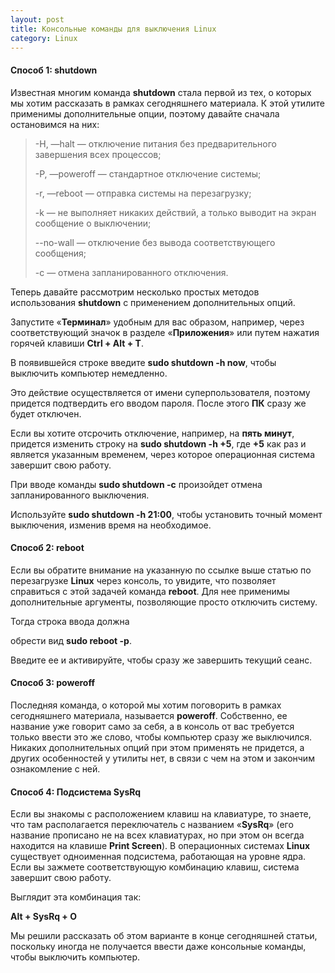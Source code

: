 ```yaml
---
layout: post
title: Консольные команды для выключения Linux
category: Linux
---
```


#### Способ 1: shutdown

 Известная многим команда **shutdown** стала первой из тех, о которых мы хотим рассказать в рамках 
  сегодняшнего материала. К этой утилите применимы дополнительные опции, поэтому давайте сначала 
 остановимся на них:

>-H, —halt — отключение питания без предварительного завершения всех процессов;
>
>-P, —poweroff — стандартное отключение системы;
>
>-r, —reboot — отправка системы на перезагрузку;
>
>-k — не выполняет никаких действий, а только выводит на экран сообщение о выключении;
>
>--no-wall — отключение без вывода соответствующего сообщения;
>
>-c — отмена запланированного отключения.

Теперь давайте рассмотрим несколько простых методов использования **shutdown** с применением 
дополнительных опций.

 Запустите «**Терминал**» удобным для вас образом, например, через соответствующий значок в разделе 
 «**Приложения**» или путем нажатия горячей клавиши **Ctrl + Alt + T**.

В появившейся строке введите **sudo shutdown -h now**, чтобы выключить компьютер немедленно.

 Это действие осуществляется от имени суперпользователя, поэтому придется подтвердить его вводом 
 пароля. После этого **ПК** сразу же будет отключен.

 Если вы хотите отсрочить отключение, например, на **пять минут**, придется изменить строку на 
 **sudo 
 shutdown -h +5**, где **+5** как раз и является указанным временем, через которое операционная 
 система завершит свою работу.

При вводе команды **sudo shutdown -c** произойдет отмена запланированного выключения.

Используйте **sudo shutdown -h 21:00**, чтобы установить точный момент выключения, изменив время на 
необходимое.

#### Способ 2: reboot

 Если вы обратите внимание на указанную по ссылке выше статью по перезагрузке **Linux** через 
  консоль, то увидите, что позволяет справиться с этой задачей команда **reboot**. Для нее 
 применимы 
  дополнительные аргументы, позволяющие просто отключить систему. 

 Тогда строка ввода должна 

 обрести вид **sudo reboot -p**.
 
Введите ее и активируйте, чтобы сразу же завершить текущий сеанс.

#### Способ 3: poweroff

 Последняя команда, о которой мы хотим поговорить в рамках сегодняшнего материала, называется 
  **poweroff**. Собственно, ее название уже говорит само за себя, а в консоль от вас требуется 
  только ввести это же слово, чтобы компьютер сразу же выключился. Никаких дополнительных опций 
  при этом применять не придется, а других особенностей у утилиты нет, в связи с чем на этом и 
 закончим ознакомление с ней.

#### Способ 4: Подсистема SysRq

 Если вы знакомы с расположением клавиш на клавиатуре, то знаете, что там располагается 
  переключатель с названием «**SysRq**» (его название прописано не на всех клавиатурах, но при этом 
  он всегда находится на клавише **Print Screen**). В операционных системах **Linux** существует 
  одноименная подсистема, работающая на уровне ядра. Если вы зажмете соответствующую комбинацию 
  клавиш, система завершит свою работу.
 
Выглядит эта комбинация так: 

**Alt + SysRq + O**

Мы решили 
  рассказать об этом варианте в конце сегодняшней статьи, поскольку иногда не получается ввести 
 даже консольные команды, чтобы выключить компьютер.
